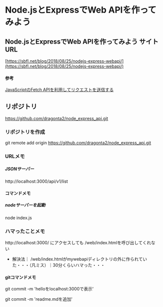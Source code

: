 # Node.jsとExpressでWeb APIを作ってみよう

## Node.jsとExpressでWeb APIを作ってみよう サイトURL
[https://sbfl.net/blog/2018/08/25/nodejs-express-webapi/](https://sbfl.net/blog/2018/08/25/nodejs-express-webapi/)

#### 参考
[JavaScriptのFetch APIを利用してリクエストを送信する](https://sbfl.net/blog/2017/01/29/fetch-api/)

  
## リポジトリ
https://github.com/dragonta2/node_express_api.git

### リポジトリを作成
git remote add origin https://github.com/dragonta2/node_express_api.git


### URLメモ

##### JSONサーバー
http://localhost:3000/api/v1/list


#### コマンドメモ

##### nodeサーバーを起動
node index.js



### ハマったことメモ

http://localhost:3000/ にアクセスしても /web/index.htmlを呼び出してくれない
- 解決法｜ /web/index.htmlがmywebapiディレクトリの外に作られていた・・・（凡ミス）｜30分くらいハマった・・・



#### gitコマンドメモ
git commit -m 'helloをlocalhost:3000で表示'

git commit -m 'readme.mdを追加'
